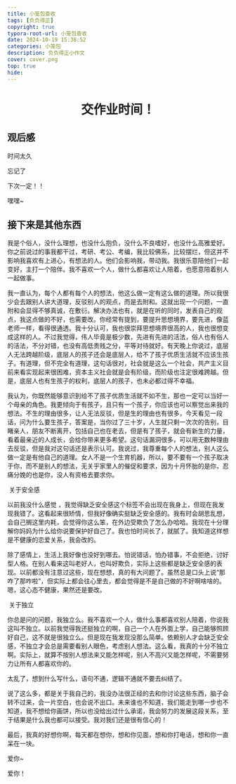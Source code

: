 ```yaml
---
title: 小笼包查收
tags: [负负得正]
copyright: true
typora-root-url: 小笼包查收
date: 2024-10-19 15:38:52
categories: 小笼包
description: 负负得正小作文
cover: cover.png
top: true
hide:
---
```


#  <center>交作业时间！</center>

## 观后感	

时间太久

忘记了

下次一定！！

嘿嘿~

## 接下来是其他东西

我是个俗人，没什么理想，也没什么抱负，没什么不良嗜好，也没什么高雅爱好。你之前说过的事我都干过，考研、考公、考编，我比较佛系，比较摆烂，但这并不影响我喜欢有上进心，有想法的人。他们会影响我，带动我。我很乐意陪他们一起变好，主打一个陪伴。我不喜欢一个人，做什么都喜欢让人陪着，也愿意陪着别人一起做事。

我一直认为，每个人都有每个人的想法，他这么做一定有这么做的道理。所以我很少会去跟别人讲大道理，反驳别人的观点，而是去附和。这就出现一个问题，一直附和会显得不够真诚，在敷衍。解决办法也有，就是在听的同时，发表自己的观点，我这点做的不好，也需要改。你经常有提到，要提升思想境界，要先进，像蓝老师一样，看得很通透。我十分认可，我也很崇拜思想境界很高的人，我也很想变成这样的人。不过我觉得，伟人毕竟是极少数，先进有先进的活法，俗人也有俗人的活法，不分对错，也没有高低贵贱之分，平等对待就好。有天晚上你说过，底层人无法跨越阶级，底层人的孩子还会是底层人，给不了孩子优质生活就不应该生孩子。有道理，但不完全有道理，这句话很对，社会就是这么一个社会，共产主义目前来看实现起来很困难，资本主义社会就是会有阶级，而阶级也注定很难跨越。但是，底层人也有生孩子的权利，底层人的孩子，也未必都过得不幸福。

我认为，你既然能够意识到给不了孩子优质生活就不如不生，那也一定可以当好一个母亲的角色。我更倾向于有孩子，且只有一个孩子，你应该也可以察觉出来我的想法。不生的理由很多，让人无法反驳，但是生的理由也有很多，今天看见一段话，问为什么要生孩子，答案是，当你过了三十岁，人生就只剩一次次的告别，目睹亲人，朋友不断离开，包括自己也在老去，但是有了孩子，就会有新生的力量，看着最亲近的人成长，会给你带来更多希望。这句话漏洞很多，可以用无数种理由去反驳，但是我对这句话还是表示认可。我说过，我尊重每个人的想法，别人这么做一定是有他自己的道理。女人不是一个生育机器，所以，要不要有一个孩子取决于你，而不是别人的想法，无关乎家里人的催促和要求，因为十月怀胎的是你，忍痛分娩的也是你，没人有资格去要求你。

​	关于安全感

以前我没什么感觉 ，我觉得缺乏安全感这个标签不会出现在我身上，但现在我发现我错了。这看起来很矫情，但我好像确实挺缺乏安全感的。我有时会胡思乱想，会自己搁这里内耗，会觉得你这么笨，在外边受欺负了怎么办哈哈。我现在十分理解你妈妈为什么给你说要保护好自己了。我也怕时间长了，就腻了。我知道这样想是不健康的恋爱关系，我会改的。

除了感情上，生活上我好像也没好到哪去。怕说错话，怕办错事，不会拒绝，讨好型人格。在别人看来这叫老好人，也叫好欺负，实际上这些都是缺乏安全感的表现。以前都没有注意过这些，现在想想，真的有大问题了。虽然总是口头上说“那咋了那咋啦”，但实际上都会往心里去，都会觉得是不是自己做的不好啊啥啥的。嗯，这心态不健康，果然还是要改。

​	关于独立

你总是问的问题，我独立么。我不喜欢一个人，做什么事都喜欢别人陪着，你说我这叫不独立。以前我觉得我还挺独立的啊，自己一个人在外面上学，自己能够照顾好自己，这不就是很独立么。但是现在我发现没那么简单。依赖别人才会缺乏安全感，不独立才会总是需要看别人眼色，考虑别人想法。这么看，我真的十分不独立啊。实际上，就算不按别人想法来又能怎样呢，别人不高兴又能怎样呢，不需要努力让所有人都喜欢你的。

太乱了，想到什么写什么，语句不通，逻辑不通就不要去纠结了。

说了这么多，都是关于我自己的，我没办法很正经的去和你讨论这些东西，脑子会转不过来，会一片空白，也会说不出口。未来谁也不知道，我们能走到哪一步也不知道，我不想给你画饼，所以也没给出过什么承诺，我会努力的发展这段关系，至于结果是什么我也都可以接受。我对我们还是很有信心的！

最后，我真的好想你啊，每天都在想你，想和你见面，想和你打电话，想和你一直呆在一块。

爱你~

爱你！
